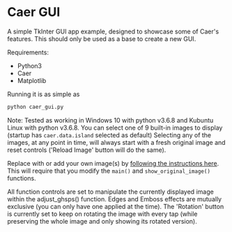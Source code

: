 # Caer GUI
A simple TkInter GUI app example, designed to showcase some of Caer's features.
This should only be used as a base to create a new GUI.

Requirements: 
* Python3
* Caer
* Matplotlib

Running it is as simple as 
```python
python caer_gui.py
```

Note: Tested as working in Windows 10 with python v3.6.8 and Kubuntu Linux with python v3.6.8. 
You can select one of 9 built-in images to display (startup has `caer.data.island` selected as default)
Selecting any of the images, at any point in time, will always start with a fresh original image and reset 
controls ('Reload Image' button will do the same).

Replace with or add your own image(s) by [following the instructions here](https://caer.readthedocs.io/en/latest/api/io.html).
This will require that you modify the `main()` and `show_original_image()` functions.

All function controls are set to manipulate the currently displayed image within the adjust_ghsps() function.
Edges and Emboss effects are mutually exclusive (you can only have one applied at the time).
The 'Rotation' button is currently set to keep on rotating the image with every tap (while preserving the whole image and only showing its rotated version).
